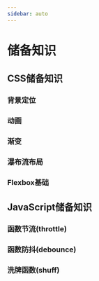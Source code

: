 ```yaml
---
sidebar: auto
---
```

# 储备知识 

## CSS储备知识

### 背景定位

### 动画

### 渐变

### 瀑布流布局

### Flexbox基础

## JavaScript储备知识

### 函数节流(throttle)

### 函数防抖(debounce)

### 洗牌函数(shuff)